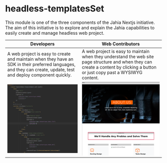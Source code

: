 # headless-templatesSet

This module is one of the three components of the Jahia Nextjs initiative. The aim of this initiative is
to explore and explain the Jahia capabilities to easily create and manage headless web project.

|Developers|Web Contributors|
|---|---|
|A web project is easy to create and maintain when they have an SDK in their preferred languages, and they can create, update, test and deploy component quickly.| A web project is easy to maintain when they understand the web site page structure and when they can create a content by clicking a button or just copy past a WYSIWYG content.|
| ![100] | ![101] |



[100]: doc/images/100_DevPageTemplate.png
[101]: doc/images/101_ContribPageTempalte.png
